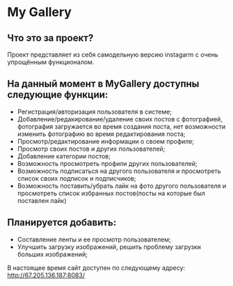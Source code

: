 # My Gallery 

Что это за проект?
  -----------
Проект представляет из себя самодельную версию instagarm с очень упрощённым функционалом.

На данный момент в MyGallery доступны следующие функции: 
   -----------
  - Регистрация/авторизация пользователя в системе;
  - Добавление/редакирование/удаление своих постов с фотографией, фотография загружается во время создания поста, нет возможности изменить фотографию во время редактирования поста;
  - Просмотр/редактирование информации о своем профиле;
  - Просмотр своих постов и других пользователей;
  - Добавление категории постов;
  - Возможность просмотреть профили других пользователей;
  - Возможность подписаться на другого пользователя и просмотреть список своих подписок и подписчиков;
  - Возможность поставить/убрать лайк на фото другого пользователя и просмотреть список избранных постов(посты на которые был поставлен лайк)
 
  
  Планируется добавить:
   -----------
  - Составление ленты и ее просмотр пользователем;
  - Улучшить загрузку изображений, решить проблему загрузки больших изображений;
  
 В настоящее время сайт доступен по следующему адресу:
 http://67.205.136.187:8083/
